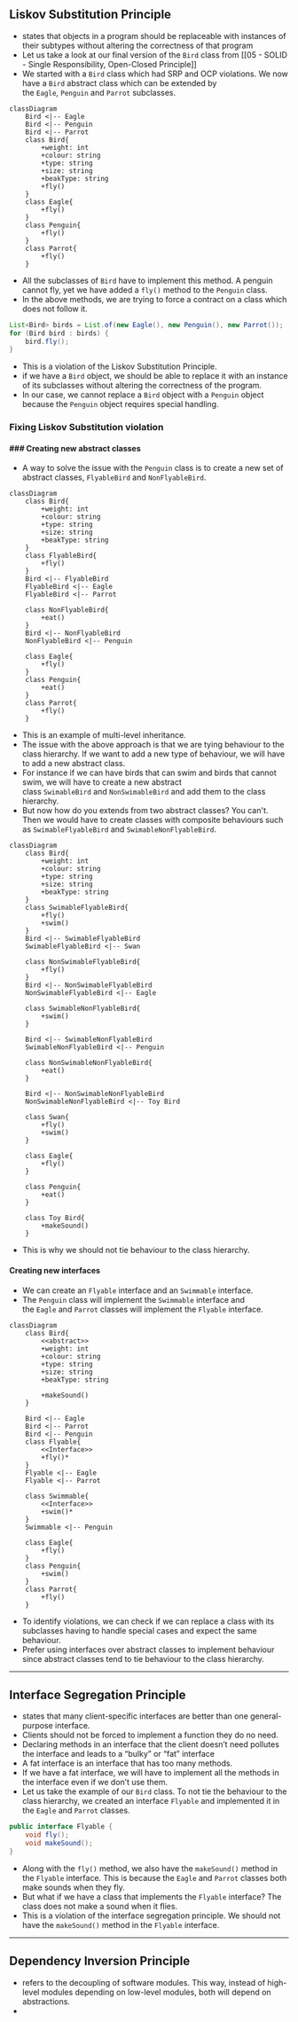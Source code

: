 ## Liskov Substitution Principle
- states that objects in a program should be replaceable with instances of their subtypes without altering the correctness of that program
- Let us take a look at our final version of the `Bird` class from [[05 - SOLID - Single Responsibility, Open-Closed Principle]]
- We started with a `Bird` class which had SRP and OCP violations. We now have a `Bird` abstract class which can be extended by the `Eagle`, `Penguin` and `Parrot` subclasses.

```mermaid
classDiagram
    Bird <|-- Eagle
    Bird <|-- Penguin
    Bird <|-- Parrot
    class Bird{
        +weight: int
        +colour: string
        +type: string
        +size: string
        +beakType: string
        +fly()
    }
    class Eagle{
        +fly()
    }
    class Penguin{
        +fly()
    }
    class Parrot{
        +fly()
    }
```

- All the subclasses of `Bird` have to implement this method. A penguin cannot fly, yet we have added a `fly()` method to the `Penguin` class.
- In the above methods, we are trying to force a contract on a class which does not follow it.
```java
List<Bird> birds = List.of(new Eagle(), new Penguin(), new Parrot());
for (Bird bird : birds) {
    bird.fly();
}
```
- This is a violation of the Liskov Substitution Principle.
- if we have a `Bird` object, we should be able to replace it with an instance of its subclasses without altering the correctness of the program. 
- In our case, we cannot replace a `Bird` object with a `Penguin` object because the `Penguin` object requires special handling.
### Fixing Liskov Substitution violation
#### ### Creating new abstract classes
- A way to solve the issue with the `Penguin` class is to create a new set of abstract classes, `FlyableBird` and `NonFlyableBird`.

```mermaid
classDiagram
    class Bird{
        +weight: int
        +colour: string
        +type: string
        +size: string
        +beakType: string
    }
    class FlyableBird{
        +fly()
    }
    Bird <|-- FlyableBird
    FlyableBird <|-- Eagle
    FlyableBird <|-- Parrot
    
    class NonFlyableBird{
        +eat()
    }
    Bird <|-- NonFlyableBird
    NonFlyableBird <|-- Penguin

    class Eagle{
        +fly()
    }
    class Penguin{
        +eat()
    }
    class Parrot{
        +fly()
    }
```

- This is an example of multi-level inheritance. 
- The issue with the above approach is that we are tying behaviour to the class hierarchy. If we want to add a new type of behaviour, we will have to add a new abstract class.
- For instance if we can have birds that can swim and birds that cannot swim, we will have to create a new abstract class `SwimableBird` and `NonSwimableBird` and add them to the class hierarchy. 
- But now how do you extends from two abstract classes? You can't. Then we would have to create classes with composite behaviours such as `SwimableFlyableBird` and `SwimableNonFlyableBird`.
```mermaid
classDiagram
    class Bird{
        +weight: int
        +colour: string
        +type: string
        +size: string
        +beakType: string
    }
    class SwimableFlyableBird{
        +fly()
        +swim()
    }
    Bird <|-- SwimableFlyableBird
    SwimableFlyableBird <|-- Swan
    
    class NonSwimableFlyableBird{
        +fly()
    }
    Bird <|-- NonSwimableFlyableBird
    NonSwimableFlyableBird <|-- Eagle

    class SwimableNonFlyableBird{
        +swim()
    }

    Bird <|-- SwimableNonFlyableBird
    SwimableNonFlyableBird <|-- Penguin

    class NonSwimableNonFlyableBird{
        +eat()
    }

    Bird <|-- NonSwimableNonFlyableBird
    NonSwimableNonFlyableBird <|-- Toy Bird

    class Swan{
        +fly()
        +swim()
    }

    class Eagle{
        +fly()
    }

    class Penguin{
        +eat()
    }

    class Toy Bird{
        +makeSound()
    }
```
- This is why we should not tie behaviour to the class hierarchy.

#### Creating new interfaces
- We can create an `Flyable` interface and an `Swimmable` interface. 
- The `Penguin` class will implement the `Swimmable` interface and the `Eagle` and `Parrot` classes will implement the `Flyable` interface.
```mermaid
classDiagram
    class Bird{
        <<abstract>>
        +weight: int
        +colour: string
        +type: string
        +size: string
        +beakType: string

        +makeSound()
    }

    Bird <|-- Eagle
    Bird <|-- Parrot
    Bird <|-- Penguin
    class Flyable{
        <<Interface>> 
        +fly()*
    }
    Flyable <|-- Eagle
    Flyable <|-- Parrot
    
    class Swimmable{
        <<Interface>> 
        +swim()*
    }
    Swimmable <|-- Penguin

    class Eagle{
        +fly()
    }
    class Penguin{
        +swim()
    }
    class Parrot{
        +fly()
    }
```

- To identify violations, we can check if we can replace a class with its subclasses having to handle special cases and expect the same behaviour.
- Prefer using interfaces over abstract classes to implement behaviour since abstract classes tend to tie behaviour to the class hierarchy.
---
## Interface Segregation Principle
- states that many client-specific interfaces are better than one general-purpose interface. 
- Clients should not be forced to implement a function they do no need. 
- Declaring methods in an interface that the client doesn’t need pollutes the interface and leads to a “bulky” or “fat” interface
- A fat interface is an interface that has too many methods. 
- If we have a fat interface, we will have to implement all the methods in the interface even if we don’t use them.
- Let us take the example of our `Bird` class. To not tie the behaviour to the class hierarchy, we created an interface `Flyable` and implemented it in the `Eagle` and `Parrot` classes.
```java
public interface Flyable {
    void fly();
    void makeSound();
}
```
- Along with the `fly()` method, we also have the `makeSound()` method in the `Flyable` interface. This is because the `Eagle` and `Parrot` classes both make sounds when they fly. 
- But what if we have a class that implements the `Flyable` interface? The class does not make a sound when it flies. 
- This is a violation of the interface segregation principle. We should not have the `makeSound()` method in the `Flyable` interface.
---

## Dependency Inversion Principle
- refers to the decoupling of software modules. This way, instead of high-level modules depending on low-level modules, both will depend on abstractions.
- 